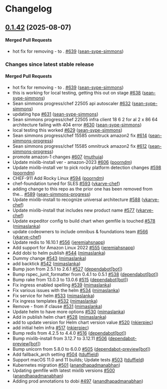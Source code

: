 # Changelog

<!-- latest_release 0.1.42 -->
## [0.1.42](https://github.com/chef/omnitruck/tree/0.1.42) (2025-08-07)

#### Merged Pull Requests
- hot fix for removing - to . [#639](https://github.com/chef/omnitruck/pull/639) ([sean-sype-simmons](https://github.com/sean-sype-simmons))
<!-- latest_release -->

<!-- release_rollup -->
### Changes since latest stable release

#### Merged Pull Requests
- hot fix for removing - to . [#639](https://github.com/chef/omnitruck/pull/639) ([sean-sype-simmons](https://github.com/sean-sype-simmons)) <!-- 0.1.42 -->
- this is working for local testing, getting this out on stage [#638](https://github.com/chef/omnitruck/pull/638) ([sean-sype-simmons](https://github.com/sean-sype-simmons)) <!-- 0.1.41 -->
- Sean simmons progress/chef 22505 api autoscaler [#632](https://github.com/chef/omnitruck/pull/632) ([sean-sype-simmons](https://github.com/sean-sype-simmons)) <!-- 0.1.40 -->
- updating hpa [#631](https://github.com/chef/omnitruck/pull/631) ([sean-sype-simmons](https://github.com/sean-sype-simmons)) <!-- 0.1.39 -->
- Sean simmons progress/chef 22505 infra client 18 6 2 for al 2 x 86 64 architecture failing with 404 error [#630](https://github.com/chef/omnitruck/pull/630) ([sean-sype-simmons](https://github.com/sean-sype-simmons)) <!-- 0.1.38 -->
- local testing this worked [#629](https://github.com/chef/omnitruck/pull/629) ([sean-sype-simmons](https://github.com/sean-sype-simmons)) <!-- 0.1.37 -->
- Sean simmons progress/chef 15585 omnitruck amazon2 fix [#614](https://github.com/chef/omnitruck/pull/614) ([sean-simmons-progress](https://github.com/sean-simmons-progress)) <!-- 0.1.36 -->
- Sean simmons progress/chef 15585 omnitruck amazon2 fix [#612](https://github.com/chef/omnitruck/pull/612) ([sean-simmons-progress](https://github.com/sean-simmons-progress)) <!-- 0.1.35 -->
- promote amazon-1 changes [#607](https://github.com/chef/omnitruck/pull/607) ([muthuja](https://github.com/muthuja)) <!-- 0.1.34 -->
- Update mixlib-install ver - amazon-2023 [#606](https://github.com/chef/omnitruck/pull/606) ([poorndm](https://github.com/poorndm)) <!-- 0.1.33 -->
- Update mixlib-install ver  to pick rocky platform detection changes [#598](https://github.com/chef/omnitruck/pull/598) ([poorndm](https://github.com/poorndm)) <!-- 0.1.32 -->
- CHEF-911 Add Rocky Linux [#594](https://github.com/chef/omnitruck/pull/594) ([poorndm](https://github.com/poorndm)) <!-- 0.1.31 -->
- chef-foundation tuned for SLES [#593](https://github.com/chef/omnitruck/pull/593) ([vkarve-chef](https://github.com/vkarve-chef)) <!-- 0.1.30 -->
- adding change to this repo as the prior one has been removed from the… [#589](https://github.com/chef/omnitruck/pull/589) ([sean-simmons-progress](https://github.com/sean-simmons-progress)) <!-- 0.1.29 -->
- Update mixlib-install to recognize universal architecture [#588](https://github.com/chef/omnitruck/pull/588) ([vkarve-chef](https://github.com/vkarve-chef)) <!-- 0.1.28 -->
- Update mixlib-install that includes new product name [#577](https://github.com/chef/omnitruck/pull/577) ([vkarve-chef](https://github.com/vkarve-chef)) <!-- 0.1.27 -->
- Update expeditor config to build chart when gemfile is touched [#578](https://github.com/chef/omnitruck/pull/578) ([mimaslanka](https://github.com/mimaslanka)) <!-- 0.1.26 -->
- update codeowners to include omnibus &amp; foundations team [#566](https://github.com/chef/omnitruck/pull/566) ([vkarve-chef](https://github.com/vkarve-chef)) <!-- 0.1.25 -->
- Update redis to 16.10.1 [#556](https://github.com/chef/omnitruck/pull/556) ([jeremiahsnapp](https://github.com/jeremiahsnapp)) <!-- 0.1.24 -->
- Add support for Amazon Linux 2022 [#555](https://github.com/chef/omnitruck/pull/555) ([jeremiahsnapp](https://github.com/jeremiahsnapp)) <!-- 0.1.23 -->
- Add dobi to helm publish [#544](https://github.com/chef/omnitruck/pull/544) ([mimaslanka](https://github.com/mimaslanka)) <!-- 0.1.22 -->
- Dummy change [#543](https://github.com/chef/omnitruck/pull/543) ([mimaslanka](https://github.com/mimaslanka)) <!-- 0.1.21 -->
- add backtick [#542](https://github.com/chef/omnitruck/pull/542) ([mimaslanka](https://github.com/mimaslanka)) <!-- 0.1.20 -->
- Bump json from 2.5.1 to 2.6.1 [#527](https://github.com/chef/omnitruck/pull/527) ([dependabot[bot]](https://github.com/dependabot[bot])) <!-- 0.1.19 -->
- Bump rspec_junit_formatter from 0.4.1 to 0.5.1 [#538](https://github.com/chef/omnitruck/pull/538) ([dependabot[bot]](https://github.com/dependabot[bot])) <!-- 0.1.18 -->
- Bump rake from 13.0.3 to 13.0.6 [#515](https://github.com/chef/omnitruck/pull/515) ([dependabot[bot]](https://github.com/dependabot[bot])) <!-- 0.1.17 -->
- Fix ingress enabled spelling [#539](https://github.com/chef/omnitruck/pull/539) ([mimaslanka](https://github.com/mimaslanka)) <!-- 0.1.16 -->
- Fix various issues with the helm [#534](https://github.com/chef/omnitruck/pull/534) ([mimaslanka](https://github.com/mimaslanka)) <!-- 0.1.15 -->
- Fix service for helm [#533](https://github.com/chef/omnitruck/pull/533) ([mimaslanka](https://github.com/mimaslanka)) <!-- 0.1.14 -->
- Fix ingress templates [#532](https://github.com/chef/omnitruck/pull/532) ([mimaslanka](https://github.com/mimaslanka)) <!-- 0.1.13 -->
- Remove - from if clause [#531](https://github.com/chef/omnitruck/pull/531) ([mimaslanka](https://github.com/mimaslanka)) <!-- 0.1.12 -->
- Update helm to have more options [#530](https://github.com/chef/omnitruck/pull/530) ([mimaslanka](https://github.com/mimaslanka)) <!-- 0.1.11 -->
- Add in publish helm chart [#528](https://github.com/chef/omnitruck/pull/528) ([mimaslanka](https://github.com/mimaslanka)) <!-- 0.1.10 -->
- add to update version for Helm chart version value [#520](https://github.com/chef/omnitruck/pull/520) ([nkierpiec](https://github.com/nkierpiec)) <!-- 0.1.9 -->
- add initial helm infra  [#517](https://github.com/chef/omnitruck/pull/517) ([nkierpiec](https://github.com/nkierpiec)) <!-- 0.1.8 -->
- Bump redis from 4.2.5 to 4.4.0 [#516](https://github.com/chef/omnitruck/pull/516) ([dependabot[bot]](https://github.com/dependabot[bot])) <!-- 0.1.7 -->
- Bump mixlib-install from 3.12.7 to 3.12.11 [#506](https://github.com/chef/omnitruck/pull/506) ([dependabot-preview[bot]](https://github.com/dependabot-preview[bot])) <!-- 0.1.6 -->
- Bump unicorn from 5.8.0 to 6.0.0 [#505](https://github.com/chef/omnitruck/pull/505) ([dependabot-preview[bot]](https://github.com/dependabot-preview[bot])) <!-- 0.1.5 -->
- Add fallback_arch setting [#504](https://github.com/chef/omnitruck/pull/504) ([tduffield](https://github.com/tduffield)) <!-- 0.1.4 -->
- Support macOS 11.0 and 11 builds; Update tests [#503](https://github.com/chef/omnitruck/pull/503) ([tduffield](https://github.com/tduffield)) <!-- 0.1.3 -->
- Kubernetes migration [#501](https://github.com/chef/omnitruck/pull/501) ([anandhapadmanabhan](https://github.com/anandhapadmanabhan)) <!-- 0.1.2 -->
- Updating gemfile with latest mixlib versions [#500](https://github.com/chef/omnitruck/pull/500) ([anandhapadmanabhan](https://github.com/anandhapadmanabhan)) <!-- 0.1.2 -->
- Adding prod annotations to dobi [#497](https://github.com/chef/omnitruck/pull/497) ([anandhapadmanabhan](https://github.com/anandhapadmanabhan)) <!-- 0.1.1 -->
<!-- release_rollup -->

<!-- latest_stable_release -->
<!-- latest_stable_release -->